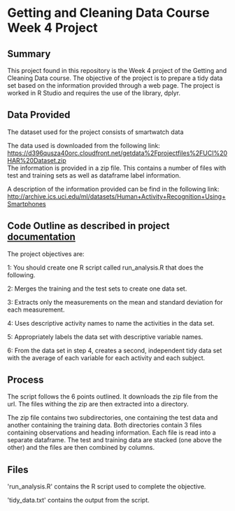 Getting and Cleaning Data Course Week 4 Project
================


## Summary 

This project found in this repository is the Week 4 project of the Getting and Cleaning Data course. The objective of the project is to prepare a tidy data set based on the information provided through a web page. The project is worked in R Studio and requires the use of the library, dplyr. 

## Data Provided 

The dataset used for the project consists of smartwatch data

The data used is downloaded from the following link:  https://d396qusza40orc.cloudfront.net/getdata%2Fprojectfiles%2FUCI%20HAR%20Dataset.zip  
The information is provided in a zip file. This contains a number of files with test and training sets as well as dataframe label information. 

A description of the information provided can be find in the following link: http://archive.ics.uci.edu/ml/datasets/Human+Activity+Recognition+Using+Smartphones

## Code Outline as described in project [documentation](https://www.coursera.org/learn/data-cleaning/peer/FIZtT/getting-and-cleaning-data-course-project)
The project objectives are:

  1: You should create one R script called run_analysis.R that does the following.

  2: Merges the training and the test sets to create one data set.

  3: Extracts only the measurements on the mean and standard deviation for each measurement.

  4: Uses descriptive activity names to name the activities in the data set.

  5: Appropriately labels the data set with descriptive variable names.

  6: From the data set in step 4, creates a second, independent tidy data set with the average of each variable 
     for each activity and each subject.

## Process 

The script follows the 6 points outlined. It downloads the zip file from the url. The files withing the zip are then extracted into a directory. 

The zip file contains two subdirectories, one containing the test data and another containing the training data. Both directories contain 3 files containing observations and heading information. Each file is read into a separate dataframe. The test and training data are stacked (one above the other) and the files are then combined by columns.  

## Files

'run_analysis.R' contains the R script used to complete the objective. 

'tidy_data.txt' contains the output from the script. 
